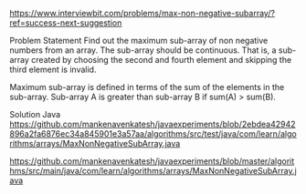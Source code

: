 https://www.interviewbit.com/problems/max-non-negative-subarray/?ref=success-next-suggestion

Problem Statement
Find out the maximum sub-array of non negative numbers from an array.
The sub-array should be continuous. That is, a sub-array created by choosing the second and fourth element and skipping the third element is invalid.

Maximum sub-array is defined in terms of the sum of the elements in the sub-array. Sub-array A is greater than sub-array B if sum(A) > sum(B).



Solution
Java
https://github.com/mankenavenkatesh/javaexperiments/blob/2ebdea42942896a2fa6876ec34a845901e3a57aa/algorithms/src/test/java/com/learn/algorithms/arrays/MaxNonNegativeSubArray.java



https://github.com/mankenavenkatesh/javaexperiments/blob/master/algorithms/src/main/java/com/learn/algorithms/arrays/MaxNonNegativeSubArray.java


